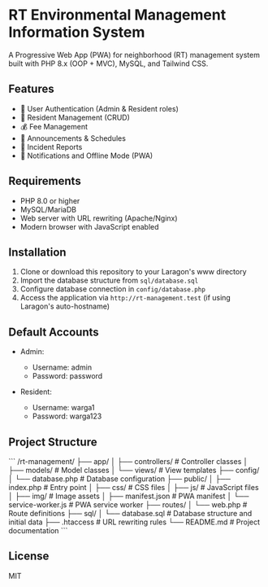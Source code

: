 # RT Environmental Management Information System

A Progressive Web App (PWA) for neighborhood (RT) management system built with PHP 8.x (OOP + MVC), MySQL, and Tailwind CSS.

## Features

- 🔐 User Authentication (Admin & Resident roles)
- 👥 Resident Management (CRUD)
- 💰 Fee Management
- 📢 Announcements & Schedules
- 📝 Incident Reports
- 🔔 Notifications and Offline Mode (PWA)

## Requirements

- PHP 8.0 or higher
- MySQL/MariaDB
- Web server with URL rewriting (Apache/Nginx)
- Modern browser with JavaScript enabled

## Installation

1. Clone or download this repository to your Laragon's www directory
2. Import the database structure from `sql/database.sql`
3. Configure database connection in `config/database.php`
4. Access the application via `http://rt-management.test` (if using Laragon's auto-hostname)

## Default Accounts

- Admin:
  - Username: admin
  - Password: password

- Resident:
  - Username: warga1
  - Password: warga123

## Project Structure

\`\`\`
/rt-management/
├── app/
│   ├── controllers/    # Controller classes
│   ├── models/         # Model classes
│   └── views/          # View templates
├── config/
│   └── database.php    # Database configuration
├── public/
│   ├── index.php       # Entry point
│   ├── css/            # CSS files
│   ├── js/             # JavaScript files
│   ├── img/            # Image assets
│   ├── manifest.json   # PWA manifest
│   └── service-worker.js # PWA service worker
├── routes/
│   └── web.php         # Route definitions
├── sql/
│   └── database.sql    # Database structure and initial data
├── .htaccess           # URL rewriting rules
└── README.md           # Project documentation
\`\`\`

## License

MIT
